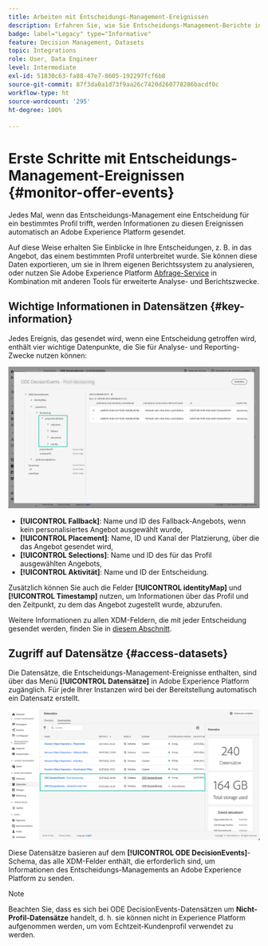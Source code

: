 ```yaml
---
title: Arbeiten mit Entscheidungs-Management-Ereignissen
description: Erfahren Sie, wie Sie Entscheidungs-Management-Berichte in Adobe Experience Platform erstellen.
badge: label="Legacy" type="Informative"
feature: Decision Management, Datasets
topic: Integrations
role: User, Data Engineer
level: Intermediate
exl-id: 51830c63-fa88-47e7-8605-192297fcf6b8
source-git-commit: 87f3da0a1d73f9aa26c7420d260778286bacdf0c
workflow-type: ht
source-wordcount: '295'
ht-degree: 100%

---
```


# Erste Schritte mit Entscheidungs-Management-Ereignissen {#monitor-offer-events}

Jedes Mal, wenn das Entscheidungs-Management eine Entscheidung für ein bestimmtes Profil trifft, werden Informationen zu diesen Ereignissen automatisch an Adobe Experience Platform gesendet.

Auf diese Weise erhalten Sie Einblicke in Ihre Entscheidungen, z. B. in das Angebot, das einem bestimmten Profil unterbreitet wurde. Sie können diese Daten exportieren, um sie in Ihrem eigenen Berichtssystem zu analysieren, oder nutzen Sie Adobe Experience Platform [Abfrage-Service](https://experienceleague.adobe.com/docs/experience-platform/query/home.html?lang=de) in Kombination mit anderen Tools für erweiterte Analyse- und Berichtszwecke.

## Wichtige Informationen in Datensätzen {#key-information}

Jedes Ereignis, das gesendet wird, wenn eine Entscheidung getroffen wird, enthält vier wichtige Datenpunkte, die Sie für Analyse- und Reporting-Zwecke nutzen können:

![](../assets/events-dataset-preview.png)

* **[!UICONTROL Fallback]**: Name und ID des Fallback-Angebots, wenn kein personalisiertes Angebot ausgewählt wurde,
* **[!UICONTROL Placement]**: Name, ID und Kanal der Platzierung, über die das Angebot gesendet wird,
* **[!UICONTROL Selections]**: Name und ID des für das Profil ausgewählten Angebots,
* **[!UICONTROL Aktivität]**: Name und ID der Entscheidung.

Zusätzlich können Sie auch die Felder **[!UICONTROL identityMap]** und **[!UICONTROL Timestamp]** nutzen, um Informationen über das Profil und den Zeitpunkt, zu dem das Angebot zugestellt wurde, abzurufen.

Weitere Informationen zu allen XDM-Feldern, die mit jeder Entscheidung gesendet werden, finden Sie in [diesem Abschnitt](xdm-fields.md).

## Zugriff auf Datensätze {#access-datasets}

Die Datensätze, die Entscheidungs-Management-Ereignisse enthalten, sind über das Menü **[!UICONTROL Datensätze]** in Adobe Experience Platform zugänglich. Für jede Ihrer Instanzen wird bei der Bereitstellung automatisch ein Datensatz erstellt.

![](../assets/events-datasets-list.png)

Diese Datensätze basieren auf dem **[!UICONTROL ODE DecisionEvents]**-Schema, das alle XDM-Felder enthält, die erforderlich sind, um Informationen des Entscheidungs-Managements an Adobe Experience Platform zu senden.

>[!NOTE]
>
>Beachten Sie, dass es sich bei ODE DecisionEvents-Datensätzen um **Nicht-Profil-Datensätze** handelt, d. h. sie können nicht in Experience Platform aufgenommen werden, um vom Echtzeit-Kundenprofil verwendet zu werden.
